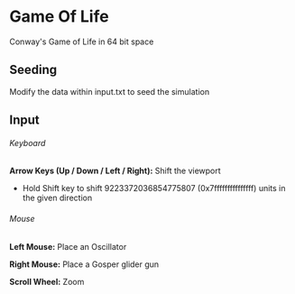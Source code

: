 # Game Of Life
Conway's Game of Life in 64 bit space

## Seeding
Modify the data within input.txt to seed the simulation


## Input

###### Keyboard
**Arrow Keys (Up / Down / Left / Right):** Shift the viewport
* Hold Shift key to shift 9223372036854775807 (0x7fffffffffffffff) units in the given direction

###### Mouse
**Left Mouse:** Place an Oscillator

**Right Mouse:** Place a Gosper glider gun

**Scroll Wheel:** Zoom

